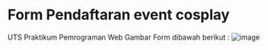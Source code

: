 # Form Pendaftaran event cosplay
UTS Praktikum Pemrograman Web
Gambar Form dibawah berikut :
![image](https://github.com/Xiaooo404/2106158_Muhamad-Ikhsan-Safari_D/assets/126890627/77a8a719-6768-4b3c-9e6c-dccec9392e79)
